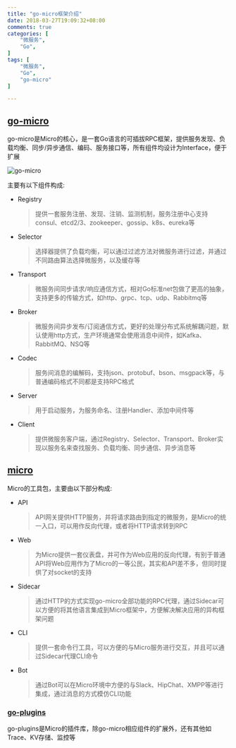 ```yaml
---
title: "go-micro框架介绍"
date: 2018-03-27T19:09:32+08:00
comments: true
categories: [
	"微服务",
	"Go",
]
tags: [
	"微服务",
    "Go",
    "go-micro"
]

---
```


## [go-micro](https://github.com/micro/go-micro)
go-micro是Micro的核心，是一套Go语言的可插拔RPC框架，提供服务发现、负载均衡、同步/异步通信、编码、服务接口等，所有组件均设计为Interface，便于扩展

![go-micro](/img/micro.jpg)

<!--more-->

主要有以下组件构成:

- Registry
    
    > 提供一套服务注册、发现、注销、监测机制，服务注册中心支持consul、etcd2/3、zookeeper、gossip、k8s、eureka等

- Selector
    
    > 选择器提供了负载均衡，可以通过过滤方法对微服务进行过滤，并通过不同路由算法选择微服务，以及缓存等

- Transport
    
    > 微服务间同步请求/响应通信方式，相对Go标准net包做了更高的抽象，支持更多的传输方式，如http、grpc、tcp、udp、Rabbitmq等

- Broker
    
    > 微服务间异步发布/订阅通信方式，更好的处理分布式系统解耦问题，默认使用http方式，生产环境通常会使用消息中间件，如Kafka、RabbitMQ、NSQ等

- Codec
    
    > 服务间消息的编解码，支持json、protobuf、bson、msgpack等，与普通编码格式不同都是支持RPC格式

- Server
    
    > 用于启动服务，为服务命名、注册Handler、添加中间件等

- Client
    
    > 提供微服务客户端，通过Registry、Selector、Transport、Broker实现以服务名来查找服务、负载均衡、同步通信、异步消息等


## [micro](https://github.com/micro/micro)
Micro的工具包，主要由以下部分构成:

- API

    > API网关提供HTTP服务，并将请求路由到指定的微服务，是Micro的统一入口，可以用作反向代理，或者将HTTP请求转到RPC

- Web
    
    > 为Micro提供一套仪表盘，并可作为Web应用的反向代理，有别于普通API将Web应用作为了Micro的一等公民，其实和API差不多，但同时提供了对socket的支持

- Sidecar
    
    > 通过HTTP的方式实现go-micro全部功能的RPC代理，通过Sidecar可以方便的将其他语言集成到Micro框架中，方便解决解决应用的异构框架问题

- CLI
    
    > 提供一套命令行工具，可以方便的与Micro服务进行交互，并且可以通过Sidecar代理CLI命令

- Bot
    
    > 通过Bot可以在Micro环境中方便的与Slack、HipChat、XMPP等进行集成，通过消息的方式模仿CLI功能 

### [go-plugins](https://github.com/micro/go-plugins)
go-plugins是Micro的插件库，除go-micro相应组件的扩展外，还有其他如Trace、KV存储、监控等
